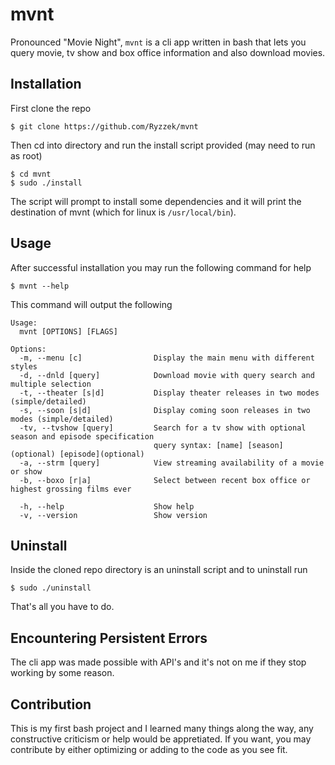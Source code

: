 # mvnt
Pronounced "Movie Night", `mvnt` is a cli app written in bash that lets you query movie, tv show and box office information and also download movies.

## Installation
First clone the repo
```
$ git clone https://github.com/Ryzzek/mvnt
```
Then cd into directory and run the install script provided (may need to run as root)
```
$ cd mvnt
$ sudo ./install
```
The script will prompt to install some dependencies and it will print the destination of mvnt (which for linux is `/usr/local/bin`).

## Usage
After successful installation you may run the following command for help
```
$ mvnt --help
```
This command will output the following
```
Usage:
  mvnt [OPTIONS] [FLAGS]

Options:
  -m, --menu [c]                Display the main menu with different styles
  -d, --dnld [query]            Download movie with query search and multiple selection
  -t, --theater [s|d]           Display theater releases in two modes (simple/detailed)
  -s, --soon [s|d]              Display coming soon releases in two modes (simple/detailed)
  -tv, --tvshow [query]         Search for a tv show with optional season and episode specification
                                query syntax: [name] [season](optional) [episode](optional)
  -a, --strm [query]            View streaming availability of a movie or show
  -b, --boxo [r|a]              Select between recent box office or highest grossing films ever

  -h, --help                    Show help
  -v, --version                 Show version
```

## Uninstall
Inside the cloned repo directory is an uninstall script and to uninstall run
```
$ sudo ./uninstall
```
That's all you have to do.

## Encountering Persistent Errors
The cli app was made possible with API's and it's not on me if they stop working by some reason.

## Contribution
This is my first bash project and I learned many things along the way, any constructive criticism or help would be appretiated. If you want, you may contribute by either optimizing or adding to the code as you see fit.
